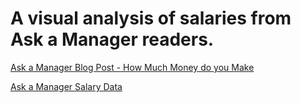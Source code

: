 # A visual analysis of salaries from Ask a Manager readers. 

[Ask a Manager Blog Post - How Much Money do you Make](https://www.askamanager.org/2019/04/how-much-money-do-you-make-3.html)

[Ask a Manager Salary Data](https://docs.google.com/spreadsheets/d/1rGCKXIKt-7l5gX06NAwO3pjqEHh-oPXtB8ihkp0vGWo/edit#gid=382484678)
